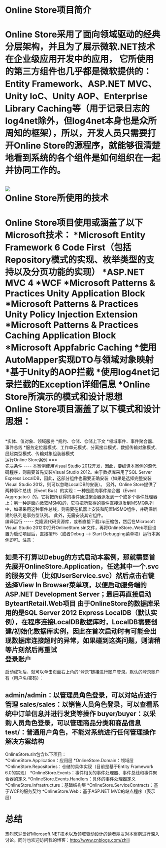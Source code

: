Online Store项目简介
====================
Online Store采用了面向领域驱动的经典分层架构，并且为了展示微软.NET技术在企业级应用开发中的应用，
它所使用的第三方组件也几乎都是微软提供的：Entity Framework、ASP.NET MVC、Unity IoC、Unity AOP、Enterprise Library Caching等（用于记录日志的log4net除外，但log4net本身也是众所周知的框架），所以，开发人员只需要打开Online Store的源程序，就能够很清楚地看到系统的各个组件是如何组织在一起并协同工作的。
<br>
<br>
![](http://images0.cnblogs.com/blog2015/383187/201506/131522390199370.png)
<br>
Online Store所使用的技术
====================
Online Store项目使用或涵盖了以下Microsoft技术：
 *Microsoft Entity Framework 6 Code First（包括Repository模式的实现、枚举类型的支持以及分页功能的实现）
 *ASP.NET MVC 4
 *WCF
 *Microsoft Patterns & Practices Unity Application Block
 *Microsoft Patterns & Practices Unity Policy Injection Extension
 *Microsoft Patterns & Practices Caching Application Block
 *Microsoft Appfabric Caching
 *使用AutoMapper实现DTO与领域对象映射
 *基于Unity的AOP拦截
 *使用log4net记录拦截的Exception详细信息
 *Online Store所演示的模式和设计思想
 <br>
Online Store项目涵盖了以下模式和设计思想：
===
<br>
 *实体、值对象、领域服务
 *规约、仓储、仓储上下文
 *领域事件、事件聚合器、事件总线
 *服务定位器模式、工作单元模式、分离接口模式、数据传输对象模式、层超类型模式、传输对象组装器模式
 <br>
运行Online Store案例
===
<br>
先决条件
----
本案例使用Visual Studio 2012开发，因此，要编译本案例的源代码程序，则需要首先安装Visual Studio 2012。由于数据库采用了SQL Server Express LocalDB，因此，这部分组件也需要正确安装（如果是选择完整安装Visual Studio 2012，则可以忽略LocalDB的安装）。 另外，Online Store提供了两种事件总线（Event Bus）的实现：一种是面向事件聚合器（Event Aggregator）的，它将把所获得的事件通过聚合器派发到一个或多个事件处理器上；另一种是面向微软MSMQ的，它将把所获得的事件直接派发到MSMQ队列中，如果采用这种事件总线，则需要在机器上安装和配置MSMQ组件，并确保新建的队列是事务型队列。 此外，无需安装其它组件。
<br>
编译运行
-----
克隆源代码资源库，或者直接下载zip压缩包，然后在Microsoft Visual Studio 2012中打开OnlineStore.sln文件，再将OnlineStore..Web项目设置为启动项目后，直接按F5（或者Debug –> Start Debugging菜单项）运行本案例即可。注意：

如果不打算以Debug的方式启动本案例，那就需要首先展开OnlineStore.Application，任选其中一个.svc的服务文件（比如UserService.svc）然后点击右键选择View In Browser菜单项，以便启动服务端的ASP.NET Development Server；最后再直接启动ByteartRetail.Web项目
由于OnlineStore的数据库采用的是SQL Server 2012 Express LocalDB（默认实例），在程序连接LocalDB数据库时，LocalDB需要创建/初始化数据库实例，因此在首次启动时有可能会出现数据库连接超时的异常，如果碰到这类问题，则请稍等片刻然后再重试
<br>
登录账户
-----
启动成功后，就可以单击页面右上角的“登录”链接进行账户登录。默认的登录账户有（用户名/密码）：

admin/admin：以管理员角色登录，可以对站点进行管理
sales/sales：以销售人员角色登录，可以查看系统中订单信息并进行发货等操作
buyer/buyer：以采购人员角色登录，可以管理商品分类和商品信息
test/：普通用户角色，不能对系统进行任何管理操作
<br>
解决方案结构
------
OnlineStore.sln包含以下项目：
<br>
 *OnlineStore.Application：应用层
 *OnlineStore.Domain：领域层
 *OnlineStore.Repositories：仓储的具体实现（目前是基于Entity Framework 6.0的实现）
 *OnlineStore.Events：事件相关的事件处理器、事件总线和事件聚合器的定义
 *OnlineStore.Events.Handlers：具体的事件处理器定义
 *OnlineStore.Infrastructure：基础结构层
 *OnlineStore.ServiceContracts：基于WCF的服务契约
 *OnlineStore.Web：基于ASP.NET MVC的站点程序（表示层）

总结
====
热烈欢迎爱好Microsoft.NET技术以及领域驱动设计的读者朋友对本案例进行深入讨论。同时也欢迎访问我的博客：http://www.cnblogs.com/zhili
